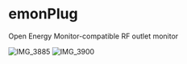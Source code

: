 # emonPlug
Open Energy Monitor-compatible RF outlet monitor



![IMG_3885](https://github.com/brandock/emonPlug/assets/17953028/8c611282-87d1-4add-9055-7dc4890a0534)
![IMG_3900](https://github.com/brandock/emonPlug/assets/17953028/7241f270-b041-430c-9e75-b5aa29b76e3c)
